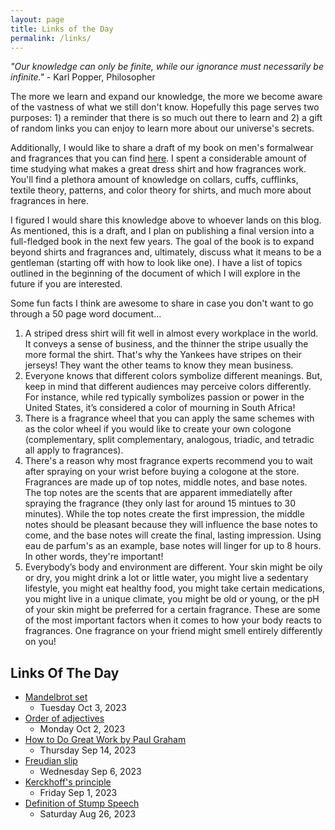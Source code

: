 ```yaml
---
layout: page
title: Links of the Day
permalink: /links/
---
```

*"Our knowledge can only be finite, while our ignorance must necessarily be infinite."* - Karl Popper, Philosopher

The more we learn and expand our knowledge, the more we become aware of the vastness of what we still don't know. Hopefully this page serves two purposes: 1) a reminder that there is so much out there to learn and 2) a gift of random links you can enjoy to learn more about our universe's secrets.

Additionally, I would like to share a draft of my book on men's formalwear and fragrances that you can find [here](https://docs.google.com/document/d/1HNobxdTDTnQTJD6i4KuU8MTcjP6wJc2v_EbRnGWsj7g/edit). I spent a considerable amount of time studying what makes a great dress shirt and how fragrances work. You'll find a plethora amount of knowledge on collars, cuffs, cufflinks, textile theory, patterns, and color theory for shirts, and much more about fragrances in here. 

I figured I would share this knowledge above to whoever lands on this blog. As mentioned, this is a draft, and I plan on publishing a final version into a full-fledged book in the next few years. The goal of the book is to expand beyond shirts and fragrances and, ultimately, discuss what it means to be a gentleman (starting off with how to look like one). I have a list of topics outlined in the beginning of the document of which I will explore in the future if you are interested.

Some fun facts I think are awesome to share in case you don't want to go through a 50 page word document...
1. A striped dress shirt will fit well in almost every workplace in the world. It conveys a sense of business, and the thinner the stripe usually the more formal the shirt. That's why the Yankees have stripes on their jerseys! They want the other teams to know they mean business.
2. Everyone knows that different colors symbolize different meanings. But, keep in mind that different audiences may perceive colors differently. For instance, while red typically symbolizes passion or power in the United States, it’s considered a color of mourning in South Africa!
3. There is a fragrance wheel that you can apply the same schemes with as the color wheel if you would like to create your own cologone (complementary, split complementary, analogous, triadic, and tetradic all apply to fragrances).
4. There's a reason why most fragrance experts recommend you to wait after spraying on your wrist before buying a cologone at the store. Fragrances are made up of top notes, middle notes, and base notes. The top notes are the scents that are apparent immediatelly after spraying the fragrance (they only last for around 15 mintues to 30 minutes). While the top notes create the first impression, the middle notes should be pleasant because they will influence the base notes to come, and the base notes will create the final, lasting impression. Using eau de parfum's as an example, base notes will linger for up to 8 hours. In other words, they're important!
5. Everybody’s body and environment are different. Your skin might be oily or dry, you might drink a lot or little water, you might live a sedentary lifestyle, you might eat healthy food, you might take certain medications, you might live in a unique climate, you might be old or young, or the pH of your skin might be preferred for a certain fragrance. These are some of the most important factors when it comes to how your body reacts to fragrances. One fragrance on your friend might smell entirely differently on you!


## Links Of The Day
- [Mandelbrot set](https://en.wikipedia.org/wiki/Mandelbrot_set)
    - Tuesday Oct 3, 2023
- [Order of adjectives](https://dictionary.cambridge.org/us/grammar/british-grammar/adjectives-order#google_vignette)
    - Monday Oct 2, 2023
- [How to Do Great Work by Paul Graham](http://paulgraham.com/greatwork.html)
    - Thursday Sep 14, 2023
- [Freudian slip](https://en.wikipedia.org/wiki/Freudian_slip)
    - Wednesday Sep 6, 2023
- [Kerckhoff's principle](https://en.wikipedia.org/wiki/Kerckhoffs%27s_principle)
    - Friday Sep 1, 2023
- [Definition of Stump Speech](https://www.thoughtco.com/stump-speech-definition-1773348)
    - Saturday Aug 26, 2023

